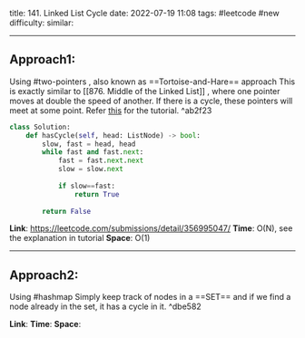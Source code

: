 title: 141. Linked List Cycle
date: 2022-07-19 11:08
tags: #leetcode #new
difficulty:
similar: 

---
## Approach1:
Using #two-pointers , also known as ==Tortoise-and-Hare== approach
This is exactly similar to [[876. Middle of the Linked List]] , where one pointer moves at double the speed of another.
If there is a cycle, these pointers will meet at some point. Refer [this](https://leetcode.com/problems/linked-list-cycle/solution/) for the tutorial.  ^ab2f23
```python
class Solution:
    def hasCycle(self, head: ListNode) -> bool:
        slow, fast = head, head
        while fast and fast.next:
            fast = fast.next.next
            slow = slow.next
            
            if slow==fast:
                return True
                
        return False
```

**Link**: https://leetcode.com/submissions/detail/356995047/
**Time**: O(N), see the explanation in tutorial
**Space**: O(1)

---

## Approach2:
Using #hashmap 
Simply keep track of nodes in a ==SET== and if we find a node already in the set, it has a cycle in it.  ^dbe582

**Link**: 
**Time**:
**Space**: